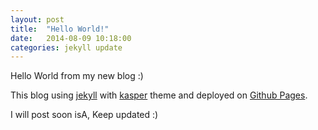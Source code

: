 ```yaml
---
layout: post
title:  "Hello World!"
date:   2014-08-09 10:18:00
categories: jekyll update
---
```


Hello World from my new blog :)

This blog using [jekyll](http://jekyllrb.com/) with [kasper](https://github.com/rosario/kasper) theme and deployed on [Github Pages](https://pages.github.com/).

I will post soon isA, Keep updated :)